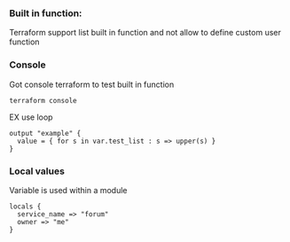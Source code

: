 ### Built in function:

Terraform support list built in function and not allow to define custom user function

### Console
Got console terraform to test built in function

```
terraform console
```

EX use loop
```
output "example" {
  value = { for s in var.test_list : s => upper(s) }
}
```

### Local values

Variable is used within a module

```
locals {
  service_name => "forum"
  owner => "me"
}
```
